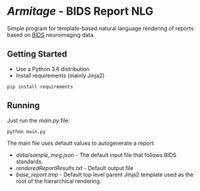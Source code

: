 # _Armitage_  - BIDS Report NLG

Simple program for template-based natural language rendering of reports based on [BIDS](http://bids.neuroimaging.io/) neuroimaging data. 

## Getting Started

* Use a Python 3.6 distribution
* Install requirements (mainly Jinja2)
```
pip install requirements
```

## Running

Just run the _main.py_ file:
```
python main.py
```
The main file uses default values to autogenerate a report:

* _data/sample_meg.json_ - The default input file that follows BIDS standards.
* _renderedReportResults.txt_ - Default output file
* _base_report.tmp_ - Default top level parent Jinja2 template used as the root of the hierarchical rendering.

